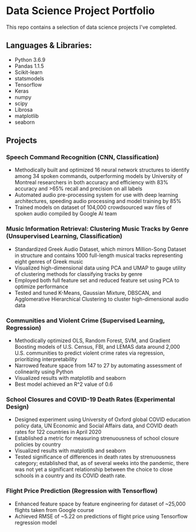 # Data Science Project Portfolio

This repo contains a selection of data science projects I've completed.

## Languages & Libraries:

* Python 3.6.9
* Pandas 1.1.5
* Scikit-learn
* statsmodels
* Tensorflow
* Keras
* numpy
* scipy
* Librosa
* matplotlib
* seaborn

## Projects

### Speech Command Recognition (CNN, Classification)
  * Methodically built and optimized 16 neural network structures to identify among 34 spoken commands, outperforming models by University of Montreal researchers in both accuracy and efficiency with 83% accuracy and >65% recall and precision on all labels
  * Automated audio pre-processing system for use with deep learning architectures, speeding audio processing and model training by 85%
  * Trained models on dataset of 104,000 crowdsourced wav files of spoken audio compiled by Google AI team

### Music Information Retrieval: Clustering Music Tracks by Genre (Unsupervised Learning, Classification)
  * Standardized Greek Audio Dataset, which mirrors Million-Song Dataset in structure and contains 1000 full-length musical tracks representing eight genres of Greek music
  * Visualized high-dimensional data using PCA and UMAP to gauge utility of clustering methods for classifying tracks by genre
  * Employed both full feature set and reduced feature set using PCA to optimize performance
  * Tested and tuned K-Means, Gaussian Mixture, DBSCAN, and Agglomerative Hierarchical Clustering to cluster high-dimensional audio data

### Communities and Violent Crime (Supervised Learning, Regression)
  * Methodically optimized OLS, Random Forest, SVM, and Gradient Boosting models of U.S. Census, FBI, and LEMAS data around 2,000 U.S. communities to predict violent crime rates via regression, prioritizing interpretability
  * Narrowed feature space from 147 to 27 by automating assessment of colinearity using Python
  * Visualized results with matplotlib and seaborn
  * Best model achieved an R^2 value of 0.6

### School Closures and COVID-19 Death Rates (Experimental Design)
  * Designed experiment using University of Oxford global COVID education policy data, UN Economic and Social Affairs data, and COVID death rates for 122 countries in April 2020
  * Established a metric for measuring strenuousness of school closure policies by country
  * Visualized results with matplotlib and seaborn
  * Tested significance of differences in death rates by strenuousness category; established that, as of several weeks into the pandemic, there was not yet a significant relationship between the choice to close schools in a country and its COVID death rate.

### Flight Price Prediction (Regression with Tensorflow)
  * Enhanced feature space by feature engineering for dataset of ~25,000 flights taken from Google course
  * Achieved RMSE of ~5.22 on predictions of flight price using Tensorflow regression model
